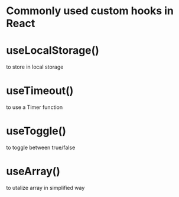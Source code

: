 # Commonly used custom hooks in React

# useLocalStorage()

to store in local storage

# useTimeout()

to use a Timer function

# useToggle()

to toggle between true/false

# useArray()

to utalize array in simplified way
